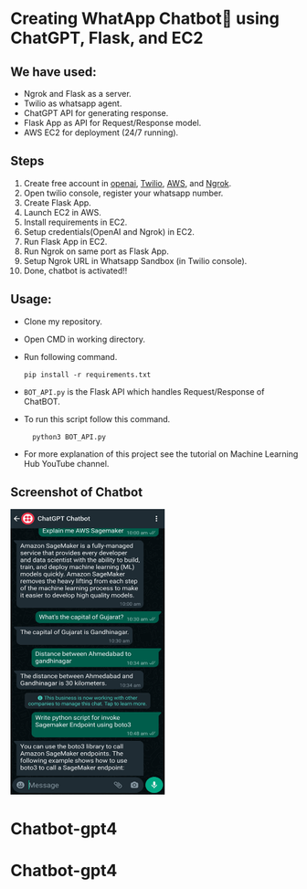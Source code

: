 # Creating WhatApp Chatbot💬 using ChatGPT, Flask, and EC2


## We have used:
- Ngrok and Flask as a server.
- Twilio as whatsapp agent.
- ChatGPT API for generating response.
- Flask App as API for Request/Response model.
- AWS EC2 for deployment (24/7 running). 

## Steps
1. Create free account in [openai](https://platform.openai.com/account/api-keys), [Twilio](https://console.twilio.com/), [AWS](https://console.aws.amazon.com/), and [Ngrok](https://dashboard.ngrok.com/).
2. Open twilio console, register your whatsapp number. 
3. Create Flask App.
4. Launch EC2 in AWS.
5. Install requirements in EC2.
6. Setup credentials(OpenAI and Ngrok) in EC2.
7. Run Flask App in EC2.
8. Run Ngrok on same port as Flask App. 
9. Setup Ngrok URL in Whatsapp Sandbox (in Twilio console).
10. Done, chatbot is activated!!

## Usage:
- Clone my repository.
- Open CMD in working directory.
- Run following command.

  ```
  pip install -r requirements.txt
  ```
- `BOT_API.py` is the Flask API which handles Request/Response of ChatBOT.
- To run this script follow this command.
  ``` 
    python3 BOT_API.py
  ```

- For more explanation of this project see the tutorial on Machine Learning Hub YouTube channel.

## Screenshot of Chatbot

<img src="https://github.com/Spidy20/ChatGPT_Whatsapp_Bot/blob/master/sc_1.jpg" width="270" height="500">

# Chatbot-gpt4
# Chatbot-gpt4
